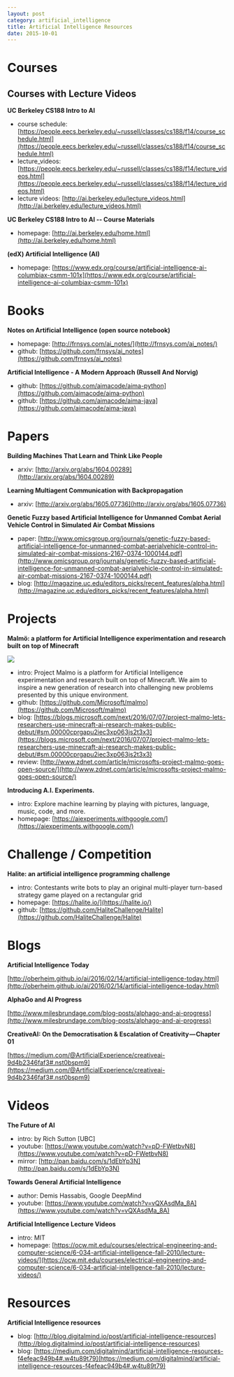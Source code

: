 ```yaml
---
layout: post
category: artificial_intelligence
title: Artificial Intelligence Resources
date: 2015-10-01
---
```


# Courses

## Courses with Lecture Videos

**UC Berkeley CS188 Intro to AI**

- course schedule: [https://people.eecs.berkeley.edu/~russell/classes/cs188/f14/course_schedule.html](https://people.eecs.berkeley.edu/~russell/classes/cs188/f14/course_schedule.html)
- lecture_videos: [https://people.eecs.berkeley.edu/~russell/classes/cs188/f14/lecture_videos.html](https://people.eecs.berkeley.edu/~russell/classes/cs188/f14/lecture_videos.html)
- lecture videos: [http://ai.berkeley.edu/lecture_videos.html](http://ai.berkeley.edu/lecture_videos.html)

**UC Berkeley CS188 Intro to AI -- Course Materials**

- homepage: [http://ai.berkeley.edu/home.html](http://ai.berkeley.edu/home.html)

**(edX) Artificial Intelligence (AI)**

- homepage: [https://www.edx.org/course/artificial-intelligence-ai-columbiax-csmm-101x](https://www.edx.org/course/artificial-intelligence-ai-columbiax-csmm-101x)

# Books

**Notes on Artificial Intelligence (open source notebook)**

- homepage: [http://frnsys.com/ai_notes/](http://frnsys.com/ai_notes/)
- github: [https://github.com/frnsys/ai_notes](https://github.com/frnsys/ai_notes)

**Artificial Intelligence - A Modern Approach (Russell And Norvig)**

- github: [https://github.com/aimacode/aima-python](https://github.com/aimacode/aima-python)
- github: [https://github.com/aimacode/aima-java](https://github.com/aimacode/aima-java)

# Papers

**Building Machines That Learn and Think Like People**

- arxiv: [http://arxiv.org/abs/1604.00289](http://arxiv.org/abs/1604.00289)

**Learning Multiagent Communication with Backpropagation**

- arxiv: [http://arxiv.org/abs/1605.07736](http://arxiv.org/abs/1605.07736)

**Genetic Fuzzy based Artificial Intelligence for Unmanned Combat Aerial Vehicle Control in Simulated Air Combat Missions**

- paper: [http://www.omicsgroup.org/journals/genetic-fuzzy-based-artificial-intelligence-for-unmanned-combat-aerialvehicle-control-in-simulated-air-combat-missions-2167-0374-1000144.pdf](http://www.omicsgroup.org/journals/genetic-fuzzy-based-artificial-intelligence-for-unmanned-combat-aerialvehicle-control-in-simulated-air-combat-missions-2167-0374-1000144.pdf)
- blog: [http://magazine.uc.edu/editors_picks/recent_features/alpha.html](http://magazine.uc.edu/editors_picks/recent_features/alpha.html)

# Projects

**Malmö: a platform for Artificial Intelligence experimentation and research built on top of Minecraft**

![](https://mscorpmedia.azureedge.net/mscorpmedia/2016/07/Malmo-2-low-res.jpg)

- intro: Project Malmo is a platform for Artificial Intelligence experimentation and research built on top of Minecraft. 
We aim to inspire a new generation of research into challenging new problems presented by this unique environment.
- github: [https://github.com/Microsoft/malmo](https://github.com/Microsoft/malmo)
- blog: [https://blogs.microsoft.com/next/2016/07/07/project-malmo-lets-researchers-use-minecraft-ai-research-makes-public-debut/#sm.00000cprgapu2iec3xp063js2t3x3](https://blogs.microsoft.com/next/2016/07/07/project-malmo-lets-researchers-use-minecraft-ai-research-makes-public-debut/#sm.00000cprgapu2iec3xp063js2t3x3)
- review: [http://www.zdnet.com/article/microsofts-project-malmo-goes-open-source/](http://www.zdnet.com/article/microsofts-project-malmo-goes-open-source/)

**Introducing A.I. Experiments.**

- intro: Explore machine learning by playing with pictures, language, music, code, and more.
- homepage: [https://aiexperiments.withgoogle.com/](https://aiexperiments.withgoogle.com/)

# Challenge / Competition

**Halite: an artificial intelligence programming challenge**

- intro: Contestants write bots to play an original multi-player turn-based strategy game played on a rectangular grid
- homepage: [https://halite.io/](https://halite.io/)
- github: [https://github.com/HaliteChallenge/Halite](https://github.com/HaliteChallenge/Halite)

# Blogs

**Artificial Intelligence Today**

[http://oberheim.github.io/ai/2016/02/14/artificial-intelligence-today.html](http://oberheim.github.io/ai/2016/02/14/artificial-intelligence-today.html)

**AlphaGo and AI Progress**

[http://www.milesbrundage.com/blog-posts/alphago-and-ai-progress](http://www.milesbrundage.com/blog-posts/alphago-and-ai-progress)

**CreativeAI: On the Democratisation & Escalation of Creativity — Chapter 01**

[https://medium.com/@ArtificialExperience/creativeai-9d4b2346faf3#.nst0bspm9](https://medium.com/@ArtificialExperience/creativeai-9d4b2346faf3#.nst0bspm9)

# Videos

**The Future of AI**

- intro: by Rich Sutton [UBC]
- youtube: [https://www.youtube.com/watch?v=pD-FWetbvN8](https://www.youtube.com/watch?v=pD-FWetbvN8)
- mirror: [http://pan.baidu.com/s/1dEbYp3N](http://pan.baidu.com/s/1dEbYp3N)

**Towards General Artificial Intelligence**

- author: Demis Hassabis, Google DeepMind
- youtube: [https://www.youtube.com/watch?v=vQXAsdMa_8A](https://www.youtube.com/watch?v=vQXAsdMa_8A)

**Artificial Intelligence Lecture Videos**

- intro: MIT
- homepage: [https://ocw.mit.edu/courses/electrical-engineering-and-computer-science/6-034-artificial-intelligence-fall-2010/lecture-videos/](https://ocw.mit.edu/courses/electrical-engineering-and-computer-science/6-034-artificial-intelligence-fall-2010/lecture-videos/)

# Resources

**Artificial Intelligence resources**

- blog: [http://blog.digitalmind.io/post/artificial-intelligence-resources](http://blog.digitalmind.io/post/artificial-intelligence-resources)
- blog: [https://medium.com/digitalmind/artificial-intelligence-resources-f4efeac949b4#.w4tu89t79](https://medium.com/digitalmind/artificial-intelligence-resources-f4efeac949b4#.w4tu89t79)
